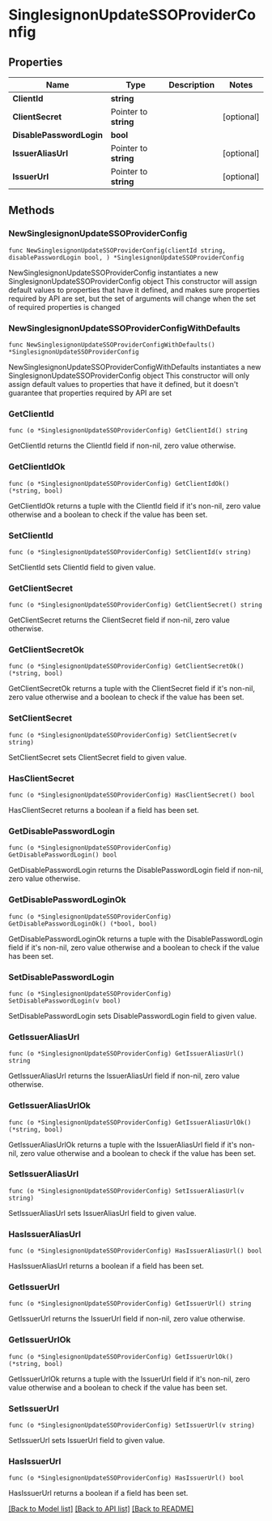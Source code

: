 # SinglesignonUpdateSSOProviderConfig

## Properties

Name | Type | Description | Notes
------------ | ------------- | ------------- | -------------
**ClientId** | **string** |  | 
**ClientSecret** | Pointer to **string** |  | [optional] 
**DisablePasswordLogin** | **bool** |  | 
**IssuerAliasUrl** | Pointer to **string** |  | [optional] 
**IssuerUrl** | Pointer to **string** |  | [optional] 

## Methods

### NewSinglesignonUpdateSSOProviderConfig

`func NewSinglesignonUpdateSSOProviderConfig(clientId string, disablePasswordLogin bool, ) *SinglesignonUpdateSSOProviderConfig`

NewSinglesignonUpdateSSOProviderConfig instantiates a new SinglesignonUpdateSSOProviderConfig object
This constructor will assign default values to properties that have it defined,
and makes sure properties required by API are set, but the set of arguments
will change when the set of required properties is changed

### NewSinglesignonUpdateSSOProviderConfigWithDefaults

`func NewSinglesignonUpdateSSOProviderConfigWithDefaults() *SinglesignonUpdateSSOProviderConfig`

NewSinglesignonUpdateSSOProviderConfigWithDefaults instantiates a new SinglesignonUpdateSSOProviderConfig object
This constructor will only assign default values to properties that have it defined,
but it doesn't guarantee that properties required by API are set

### GetClientId

`func (o *SinglesignonUpdateSSOProviderConfig) GetClientId() string`

GetClientId returns the ClientId field if non-nil, zero value otherwise.

### GetClientIdOk

`func (o *SinglesignonUpdateSSOProviderConfig) GetClientIdOk() (*string, bool)`

GetClientIdOk returns a tuple with the ClientId field if it's non-nil, zero value otherwise
and a boolean to check if the value has been set.

### SetClientId

`func (o *SinglesignonUpdateSSOProviderConfig) SetClientId(v string)`

SetClientId sets ClientId field to given value.


### GetClientSecret

`func (o *SinglesignonUpdateSSOProviderConfig) GetClientSecret() string`

GetClientSecret returns the ClientSecret field if non-nil, zero value otherwise.

### GetClientSecretOk

`func (o *SinglesignonUpdateSSOProviderConfig) GetClientSecretOk() (*string, bool)`

GetClientSecretOk returns a tuple with the ClientSecret field if it's non-nil, zero value otherwise
and a boolean to check if the value has been set.

### SetClientSecret

`func (o *SinglesignonUpdateSSOProviderConfig) SetClientSecret(v string)`

SetClientSecret sets ClientSecret field to given value.

### HasClientSecret

`func (o *SinglesignonUpdateSSOProviderConfig) HasClientSecret() bool`

HasClientSecret returns a boolean if a field has been set.

### GetDisablePasswordLogin

`func (o *SinglesignonUpdateSSOProviderConfig) GetDisablePasswordLogin() bool`

GetDisablePasswordLogin returns the DisablePasswordLogin field if non-nil, zero value otherwise.

### GetDisablePasswordLoginOk

`func (o *SinglesignonUpdateSSOProviderConfig) GetDisablePasswordLoginOk() (*bool, bool)`

GetDisablePasswordLoginOk returns a tuple with the DisablePasswordLogin field if it's non-nil, zero value otherwise
and a boolean to check if the value has been set.

### SetDisablePasswordLogin

`func (o *SinglesignonUpdateSSOProviderConfig) SetDisablePasswordLogin(v bool)`

SetDisablePasswordLogin sets DisablePasswordLogin field to given value.


### GetIssuerAliasUrl

`func (o *SinglesignonUpdateSSOProviderConfig) GetIssuerAliasUrl() string`

GetIssuerAliasUrl returns the IssuerAliasUrl field if non-nil, zero value otherwise.

### GetIssuerAliasUrlOk

`func (o *SinglesignonUpdateSSOProviderConfig) GetIssuerAliasUrlOk() (*string, bool)`

GetIssuerAliasUrlOk returns a tuple with the IssuerAliasUrl field if it's non-nil, zero value otherwise
and a boolean to check if the value has been set.

### SetIssuerAliasUrl

`func (o *SinglesignonUpdateSSOProviderConfig) SetIssuerAliasUrl(v string)`

SetIssuerAliasUrl sets IssuerAliasUrl field to given value.

### HasIssuerAliasUrl

`func (o *SinglesignonUpdateSSOProviderConfig) HasIssuerAliasUrl() bool`

HasIssuerAliasUrl returns a boolean if a field has been set.

### GetIssuerUrl

`func (o *SinglesignonUpdateSSOProviderConfig) GetIssuerUrl() string`

GetIssuerUrl returns the IssuerUrl field if non-nil, zero value otherwise.

### GetIssuerUrlOk

`func (o *SinglesignonUpdateSSOProviderConfig) GetIssuerUrlOk() (*string, bool)`

GetIssuerUrlOk returns a tuple with the IssuerUrl field if it's non-nil, zero value otherwise
and a boolean to check if the value has been set.

### SetIssuerUrl

`func (o *SinglesignonUpdateSSOProviderConfig) SetIssuerUrl(v string)`

SetIssuerUrl sets IssuerUrl field to given value.

### HasIssuerUrl

`func (o *SinglesignonUpdateSSOProviderConfig) HasIssuerUrl() bool`

HasIssuerUrl returns a boolean if a field has been set.


[[Back to Model list]](../README.md#documentation-for-models) [[Back to API list]](../README.md#documentation-for-api-endpoints) [[Back to README]](../README.md)


